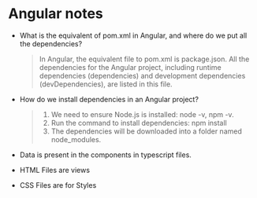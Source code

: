 # Angular notes
* What is the equivalent of pom.xml in Angular, and where do we put all the dependencies?
    > In Angular, the equivalent file to pom.xml is package.json. All the dependencies for the Angular project, including runtime dependencies (dependencies) and development dependencies (devDependencies), are listed in this file.

* How do we install dependencies in an Angular project?
    > 1. We need to ensure Node.js is installed: node -v, npm -v.
    > 2. Run the command to install dependencies: npm install
    > 3. The dependencies will be downloaded into a folder named node_modules. 

* Data is present in the components in typescript files. 
* HTML Files are views
* CSS Files are for Styles
